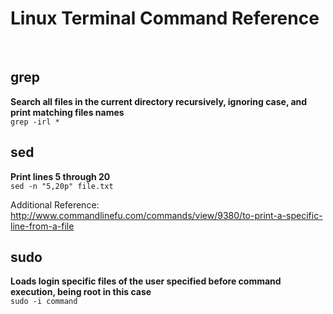 # Linux Terminal Command Reference
<br />

## __grep__

__Search all files in the current directory recursively, ignoring case, and print matching files names__  
`grep -irl *`

## __sed__

__Print lines 5 through 20__  
`sed -n "5,20p" file.txt`

Additional Reference:  
http://www.commandlinefu.com/commands/view/9380/to-print-a-specific-line-from-a-file

## __sudo__

__Loads login specific files of the user specified before command execution, being root in this case__  
`sudo -i command`

